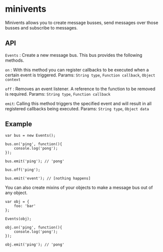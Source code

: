 # minivents

Minivents allows you to create message busses, send messages over those busses and subscribe to messages.

## API

`Events` : Create a new message bus. This bus provides the following methods.

`on` : With this method you can register callbacks to be executed when a certain event is triggered. Params: `String type`, `Function callback`, `Object context`
    
`off` : Removes an event listener. A reference to the function to be removed is required. Params: `String type`, `Function callback`
    
`emit`: Calling this method triggers the specified event and will result in all registered callbacks being executed. Params: `String type`, `Object data` 
    
## Example

    var bus = new Events();
    
    bus.on('ping', function(){
        console.log('pong');
    });

    bus.emit('ping'); // 'pong'

    bus.off('ping');

    bus.emit('event'); // [nothing happens]
    
You can also create mixins of your objects to make a message bus out of any object.

    var obj = {
        foo: 'bar'
    };
    
    Events(obj);
    
    obj.on('ping', function(){
        console.log('pong');
    });

    obj.emit('ping'); // 'pong'    
